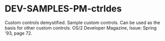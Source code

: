 # DEV-SAMPLES-PM-ctrldes
Custom controls demystified. Sample custom controls. Can be used as the basis for other custom controls. OS/2 Developer Magazine, Issue:  Spring '93, page 72.
